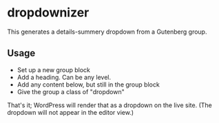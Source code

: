 # dropdownizer

This generates a details-summery dropdown from a Gutenberg group.

## Usage

* Set up a new group block
* Add a heading. Can be any level.
* Add any content below, but still in the group block
* Give the group a class of "dropdown"

That's it; WordPress will render that as a dropdown on the live site. (The dropdown will not appear in the editor view.)